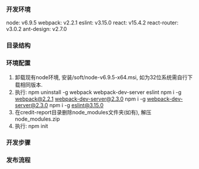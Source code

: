 ### 开发环境
node: v6.9.5
webpack: v2.2.1
eslint: v3.15.0
react: v15.4.2
react-router: v3.0.2
ant-design: v2.7.0

### 目录结构

### 环境配置
1. 卸载现有node环境, 安装/soft/node-v6.9.5-x64.msi, 如为32位系统需自行下载相同版本.
2. 执行: 
	npm uninstall -g webpack webpack-dev-server eslint
	npm i -g webpack@2.2.1 webpack-dev-server@2.3.0
	npm i -g webpack-dev-server@2.3.0
	npm i -g eslint@3.15.0
3. 在credit-report目录删除node_modules文件夹(如有), 解压node_modules.zip
4. 执行:
	npm init

### 开发步骤

### 发布流程
